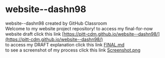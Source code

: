 # website--dashn98
website--dashn98 created by GitHub Classroom  
Welcome to my website project repository!
to access my final-for-now website draft click this link [https://pitt-cdm.github.io/website--dashn98/](https://pitt-cdm.github.io/website--dashn98/)  
to access my DRAFT explanation click this link [FINAL.md](https://github.com/pitt-cdm/website--dashn98/blob/master/FINAL.md)  
to see a screenshot of my process click this link [Screenshot.png](https://github.com/pitt-cdm/website--dashn98/blob/master/Screenshot.PNG)
